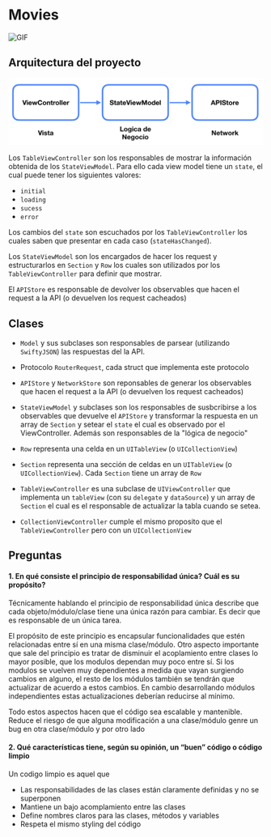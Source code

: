 # Movies

![GIF](rappmovie.gif)

## Arquitectura del proyecto

![Diagram](diagram.png)

Los `TableViewController` son los responsables de mostrar la información obtenida de los `StateViewModel`. Para ello cada view model tiene un `state`, el cual puede tener los siguientes valores:

  - `initial`
  - `loading`
  - `sucess`
  - `error`

Los cambios del `state` son escuchados por los `TableViewController` los cuales saben que presentar en cada caso (`stateHasChanged`).

Los `StateViewModel` son los encargados de hacer los request y estructurarlos en `Section` y `Row` los cuales son utilizados por los `TableViewController` para definir que mostrar.

El `APIStore` es responsable de devolver los observables que hacen el request a la API (o devuelven los request cacheados)

## Clases

- `Model` y sus subclases son responsables de parsear (utilizando `SwiftyJSON`) las respuestas del la API.

- Protocolo `RouterRequest`, cada struct que implementa este protocolo 

- `APIStore` y `NetworkStore` son reponsables de generar los observables que hacen el request a la API (o devuelven los request cacheados)

- `StateViewModel` y subclases son los responsables de susbcribirse a los observables que devuelve el `APIStore` y transformar la respuesta en un array de `Section` y setear el `state` el cual es observado por el ViewController. Además son responsables de la "lógica de negocio"

- `Row` representa una celda en un `UITableView` (o `UICollectionView`)

- `Section` representa una sección de celdas en un `UITableView` (o `UICollectionView`). Cada `Section` tiene un array de `Row`

- `TableViewController` es una subclase de `UIViewController` que implementa un `tableView` (con su `delegate` y `dataSource`) y un array de `Section` el cual es el responsable de actualizar la tabla cuando se setea.

- `CollectionViewController` cumple el mismo proposito que el `TableViewController` pero con un `UICollectionView`

## Preguntas

#### 1. En qué consiste el principio de responsabilidad única? Cuál es su propósito?

Técnicamente hablando el principio de responsabilidad única describe que cada objeto/módulo/clase tiene una única razón para cambiar. Es decir que es responsable de un única tarea.

El propósito de este principio es encapsular funcionalidades que estén relacionadas entre sí en una misma clase/módulo. Otro aspecto importante que sale del principio es tratar de disminuir el acoplamiento entre clases lo mayor posible, que los modulos dependan muy poco entre sí. Si los modulos se vuelven muy dependientes a medida que vayan surgiendo cambios en alguno, el resto de los módulos también se tendrán que actualizar de acuerdo a estos cambios. En cambio desarrollando módulos independientes estas actualizaciones deberían reducirse al mínimo.

Todo estos aspectos hacen que el código sea escalable y mantenible. Reduce el riesgo de que alguna modificación a una clase/módulo genre un bug en otra clase/módulo y por otro lado 

#### 2. Qué características tiene, según su opinión, un “buen” código o código limpio

Un codigo limpio es aquel que

- Las responsabilidades de las clases están claramente definidas y no se superponen
- Mantiene un bajo acomplamiento entre las clases
- Define nombres claros para las clases, métodos y variables
- Respeta el mismo styling del código

